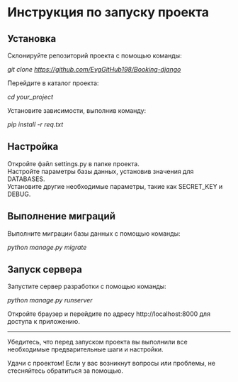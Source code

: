 <h1>Инструкция по запуску проекта</h1>

<h2>Установка</h2>
Склонируйте репозиторий проекта с помощью команды: <br>

<i>git clone https://github.com/EvgGitHub198/Booking-django</i>

Перейдите в каталог проекта:

<i>cd your_project</i>

Установите зависимости, выполнив команду:

<i>pip install -r req.txt</i>

<h2>Настройка</h2>
Откройте файл settings.py в папке проекта.<br>
Настройте параметры базы данных, установив значения для DATABASES.<br>
Установите другие необходимые параметры, такие как SECRET_KEY и DEBUG.

<h2>Выполнение миграций</h2>
Выполните миграции базы данных с помощью команды:<br>

<i>python manage.py migrate</i>

<h2>Запуск сервера</h2>
Запустите сервер разработки с помощью команды:

<i>python manage.py runserver</i>

Откройте браузер и перейдите по адресу http://localhost:8000 для доступа к приложению.

<hr>
Убедитесь, что перед запуском проекта вы выполнили все необходимые предварительные шаги и настройки.

Удачи с проектом! Если у вас возникнут вопросы или проблемы, не стесняйтесь обратиться за помощью.
